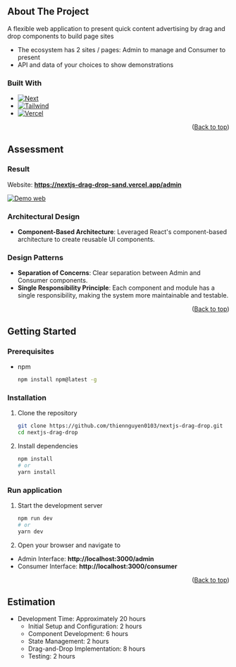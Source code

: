 <a id="readme-top"></a>

<!-- ABOUT THE PROJECT -->

## About The Project

A flexible web application to present quick content advertising by drag and drop components to build page sites

- The ecosystem has 2 sites / pages: Admin to manage and Consumer to present
- API and data of your choices to show demonstrations

### Built With

- [![Next][Next.js]][Next-url]
- [![Tailwind][Tailwind]][Tailwind-url]
- [![Vercel][Vercel]][Vercel-url]

<p align="right">(<a href="#readme-top">Back to top</a>)</p>

## Assessment

### Result

Website: **https://nextjs-drag-drop-sand.vercel.app/admin**

[![Demo web](https://res.cloudinary.com/dqvrgufod/image/upload/v1723010690/gif/txsdgchdk63mowyl5g5z.gif)](https://res.cloudinary.com/dqvrgufod/video/upload/v1723008048/video/fkv5igilv08quzmiswwa.mp4)

### Architectural Design

- **Component-Based Architecture**: Leveraged React's component-based architecture to create reusable UI components.

### Design Patterns

- **Separation of Concerns**: Clear separation between Admin and Consumer components.
- **Single Responsibility Principle**: Each component and module has a single responsibility, making the system more maintainable and testable.

<p align="right">(<a href="#readme-top">Back to top</a>)</p>

<!-- GETTING STARTED -->

## Getting Started

### Prerequisites

- npm

  ```sh
  npm install npm@latest -g
  ```

### Installation

1. Clone the repository

   ```sh
   git clone https://github.com/thiennguyen0103/nextjs-drag-drop.git
   cd nextjs-drag-drop
   ```

2. Install dependencies

   ```sh
   npm install
   # or
   yarn install
   ```

### Run application

1. Start the development server

   ```sh
   npm run dev
   # or
   yarn dev
   ```

2. Open your browser and navigate to

- Admin Interface: **http://localhost:3000/admin**
- Consumer Interface: **http://localhost:3000/consumer**

<p align="right">(<a href="#readme-top">Back to top</a>)</p>

## Estimation

- Development Time: Approximately 20 hours
  - Initial Setup and Configuration: 2 hours
  - Component Development: 6 hours
  - State Management: 2 hours
  - Drag-and-Drop Implementation: 8 hours
  - Testing: 2 hours

<!-- MARKDOWN LINKS & IMAGES -->

[Next.js]: https://img.shields.io/badge/next.js-000000?style=for-the-badge&logo=nextdotjs&logoColor=white
[Next-url]: https://nextjs.org
[Tailwind]: https://img.shields.io/badge/tailwindcss-%2338B2AC.svg?style=for-the-badge&logo=tailwind-css&logoColor=white
[Tailwind-url]: https://tailwindcss.com
[Vercel]: https://img.shields.io/badge/vercel-%23000000.svg?style=for-the-badge&logo=vercel&logoColor=white
[Vercel-url]: https://vercel.com
